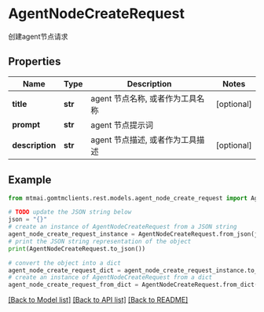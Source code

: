 # AgentNodeCreateRequest

创建agent节点请求

## Properties

Name | Type | Description | Notes
------------ | ------------- | ------------- | -------------
**title** | **str** | agent 节点名称, 或者作为工具名称 | [optional] 
**prompt** | **str** | agent 节点提示词 | 
**description** | **str** | agent 节点描述, 或者作为工具描述 | [optional] 

## Example

```python
from mtmai.gomtmclients.rest.models.agent_node_create_request import AgentNodeCreateRequest

# TODO update the JSON string below
json = "{}"
# create an instance of AgentNodeCreateRequest from a JSON string
agent_node_create_request_instance = AgentNodeCreateRequest.from_json(json)
# print the JSON string representation of the object
print(AgentNodeCreateRequest.to_json())

# convert the object into a dict
agent_node_create_request_dict = agent_node_create_request_instance.to_dict()
# create an instance of AgentNodeCreateRequest from a dict
agent_node_create_request_from_dict = AgentNodeCreateRequest.from_dict(agent_node_create_request_dict)
```
[[Back to Model list]](../README.md#documentation-for-models) [[Back to API list]](../README.md#documentation-for-api-endpoints) [[Back to README]](../README.md)


